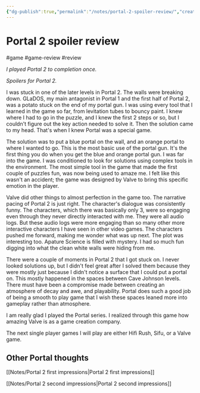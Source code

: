 ```yaml
---
{"dg-publish":true,"permalink":"/notes/portal-2-spoiler-review/","created":"2023-12-30T20:54:38.350+09:00","updated":"2024-01-03T11:18:00.631+09:00"}
---
```


# Portal 2 spoiler review

#game #game-review #review

*I played Portal 2 to completion once.*

*Spoilers for Portal 2.*

I was stuck in one of the later levels in Portal 2. The walls were breaking down. GLaDOS, my main antagonist in Portal 1 and the first half of Portal 2, was a potato stuck on the end of my portal gun. I was using every tool that I learned in the game so far, from levitation tubes to bouncy paint. I knew where I had to go in the puzzle, and I knew the first 2 steps or so, but I couldn't figure out the key action needed to solve it. Then the solution came to my head. That's when I knew Portal was a special game.

The solution was to put a blue portal on the wall, and an orange portal to where I wanted to go. This is the most basic use of the portal gun. It's the first thing you do when you get the blue and orange portal gun. I was far into the game. I was conditioned to look for solutions using complex tools in the environment. The most simple tool in the game that made the first couple of puzzles fun, was now being used to amaze me. I felt like this wasn't an accident; the game was designed by Valve to bring this specific emotion in the player.

Valve did other things to almost perfection in the game too. The narrative pacing of Portal 2 is just right. The character's dialogue was consistently funny. The characters, which there was basically only 3, were so engaging even through they never directly interacted with me. They were all audio logs. But these audio logs were more engaging than so many other more interactive characters I have seen in other video games. The characters pushed me forward, making me wonder what was up next. The plot was interesting too. Apature Science is filled with mystery. I had so much fun digging into what the clean white walls were hiding from me.

There were a couple of moments in Portal 2 that I got stuck on. I never looked solutions up, but I didn't feel great after I solved them because they were mostly just because I didn't notice a surface that I could put a portal on. This mostly happened in the spaces between Cave Johnson levels. There must have been a compromise made between creating an atmosphere of decay and awe, and playability. Portal does such a good job of being a smooth to play game that I wish these spaces leaned more into gameplay rather than atmosphere.

I am really glad I played the Portal series. I realized through this game how amazing Valve is as a game creation company.

The next single player games I will play are either Hifi Rush, Sifu, or a Valve game.

## Other Portal thoughts

[[Notes/Portal 2 first impressions\|Portal 2 first impressions]]

[[Notes/Portal 2 second impressions\|Portal 2 second impressions]]
